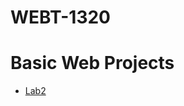 # WEBT-1320

<h1>Basic Web Projects</h1>

<ul>
    <li><a href="lab2/index.html" target="_blank">Lab2</a></li>
</ul>
